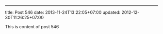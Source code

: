 ---
title: Post 546
date: 2013-11-24T13:22:05+07:00
updated: 2012-12-30T11:26:25+07:00

This is content of post 546